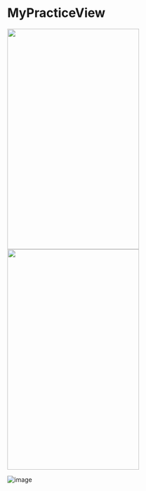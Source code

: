 # MyPracticeView
<img width="300" height="500" src="https://github.com/maoqitian/MyPracticeView/raw/master/mypng/taiji.png"/>
<img width="300" height="500" src="https://github.com/maoqitian/MyPracticeView/raw/master/mypng/spider.png"/>

![image](https://github.com/maoqitian/MyPracticeView/raw/master/mypng/search1.gif)